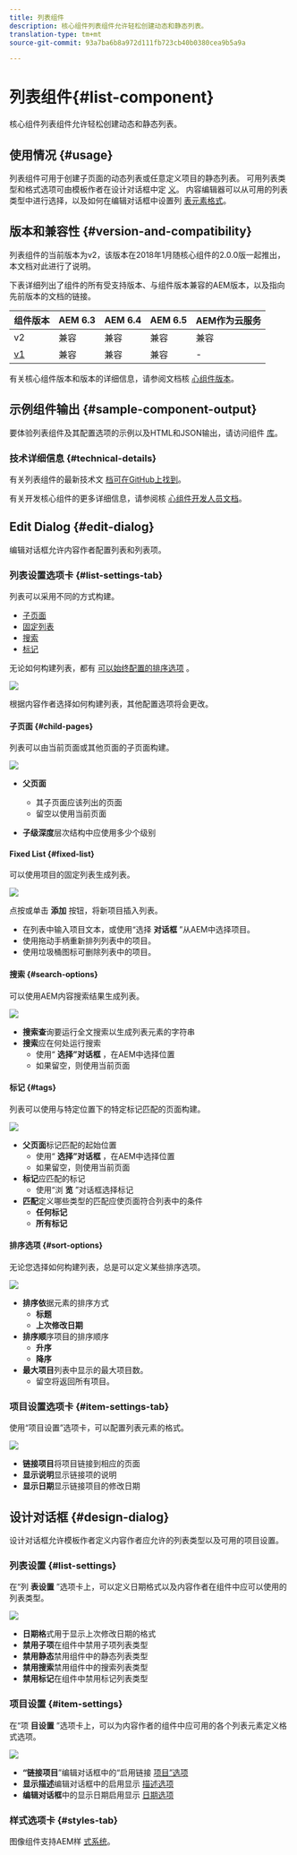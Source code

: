 ```yaml
---
title: 列表组件
description: 核心组件列表组件允许轻松创建动态和静态列表。
translation-type: tm+mt
source-git-commit: 93a7ba6b8a972d111fb723cb40b0380cea9b5a9a

---
```



# 列表组件{#list-component}

核心组件列表组件允许轻松创建动态和静态列表。

## 使用情况 {#usage}

列表组件可用于创建子页面的动态列表或任意定义项目的静态列表。 可用列表类型和格式选项可由模板作者在设计对话框中定 [义](#design-dialog)。 内容编辑器可以从可用的列表类型中进行选择，以及如何在编辑对话框中设置列 [表元素格式](#edit-dialog)。

## 版本和兼容性 {#version-and-compatibility}

列表组件的当前版本为v2，该版本在2018年1月随核心组件的2.0.0版一起推出，本文档对此进行了说明。

下表详细列出了组件的所有受支持版本、与组件版本兼容的AEM版本，以及指向先前版本的文档的链接。

| 组件版本 | AEM 6.3 | AEM 6.4 | AEM 6.5 | AEM作为云服务 |
|--- |--- |--- |--- |---|
| v2 | 兼容 | 兼容 | 兼容 | 兼容 |
| [v1](v1/list-v1.md) | 兼容 | 兼容 | 兼容 | - |

有关核心组件版本和版本的详细信息，请参阅文档核 [心组件版本](/help/versions.md)。

## 示例组件输出 {#sample-component-output}

要体验列表组件及其配置选项的示例以及HTML和JSON输出，请访问组件 [库](https://adobe.com/go/aem_cmp_library_list)。

### 技术详细信息 {#technical-details}

有关列表组件的最新技术文 [档可在GitHub上找到](https://adobe.com/go/aem_cmp_tech_list_v2)。

有关开发核心组件的更多详细信息，请参阅核 [心组件开发人员文档](/help/developing/overview.md)。

## Edit Dialog {#edit-dialog}

编辑对话框允许内容作者配置列表和列表项。

### 列表设置选项卡 {#list-settings-tab}

列表可以采用不同的方式构建。

* [子页面](#child-pages)
* [固定列表](#fixed-list)
* [搜索](#search-options)
* [标记](#tags)

无论如何构建列表，都有 [可以始终配置的排序选项](#sort-options) 。

![](/help/assets/chlimage_1-38.png)

根据内容作者选择如何构建列表，其他配置选项将会更改。

#### 子页面 {#child-pages}

列表可以由当前页面或其他页面的子页面构建。

![](/help/assets/chlimage_1-39.png)

* **父页面**
   * 其子页面应该列出的页面
   * 留空以使用当前页面

* **子级深度**&#x200B;层次结构中应使用多少个级别

#### Fixed List {#fixed-list}

可以使用项目的固定列表生成列表。

![](/help/assets/chlimage_1-40.png)

点按或单击 **添加** 按钮，将新项目插入列表。

* 在列表中输入项目文本，或使用“选择 **对话框** ”从AEM中选择项目。
* 使用拖动手柄重新排列列表中的项目。
* 使用垃圾桶图标可删除列表中的项目。

#### 搜索 {#search-options}

可以使用AEM内容搜索结果生成列表。

![](/help/assets/chlimage_1-41.png)

* **搜索查**&#x200B;询要运行全文搜索以生成列表元素的字符串
* **搜索**&#x200B;应在何处运行搜索
   * 使用“ **选择”对话框** ，在AEM中选择位置
   * 如果留空，则使用当前页面

#### 标记 {#tags}

列表可以使用与特定位置下的特定标记匹配的页面构建。

![](/help/assets/chlimage_1-42.png)

* **父页面**&#x200B;标记匹配的起始位置
   * 使用“ **选择”对话框** ，在AEM中选择位置
   * 如果留空，则使用当前页面
* **标记**&#x200B;应匹配的标记
   * 使用“浏 **览** ”对话框选择标记
* **匹配**&#x200B;定义哪些类型的匹配应使页面符合列表中的条件
   * **任何标记**
   * **所有标记**

#### 排序选项 {#sort-options}

无论您选择如何构建列表，总是可以定义某些排序选项。

![](/help/assets/chlimage_1-43.png)

* **排序依**&#x200B;据元素的排序方式
   * **标题**
   * **上次修改日期**
* **排序顺**&#x200B;序项目的排序顺序
   * **升序**
   * **降序**
* **最大项目**&#x200B;列表中显示的最大项目数。
   * 留空将返回所有项目。

### 项目设置选项卡 {#item-settings-tab}

使用“项目设置”选项卡，可以配置列表元素的格式。

![](/help/assets/chlimage_1-44.png)

* **链接项目**&#x200B;将项目链接到相应的页面
* **显示说明**&#x200B;显示链接项的说明
* **显示日期**&#x200B;显示链接项目的修改日期

## 设计对话框 {#design-dialog}

设计对话框允许模板作者定义内容作者应允许的列表类型以及可用的项目设置。

### 列表设置 {#list-settings}

在“列 **表设置** ”选项卡上，可以定义日期格式以及内容作者在组件中应可以使用的列表类型。

![](/help/assets/chlimage_1-45.png)

* **日期格**&#x200B;式用于显示上次修改日期的格式
* **禁用子项**&#x200B;在组件中禁用子项列表类型
* **禁用静态**&#x200B;禁用组件中的静态列表类型
* **禁用搜索**&#x200B;禁用组件中的搜索列表类型
* **禁用标记**&#x200B;在组件中禁用标记列表类型

### 项目设置 {#item-settings}

在“项 **目设置** ”选项卡上，可以为内容作者的组件中应可用的各个列表元素定义格式选项。

![](/help/assets/chlimage_1-46.png)

* **“链接项目**”编辑对话框中的“启用链接 [项目”选项](#edit-dialog)
* **显示描述**&#x200B;编辑对话框中的启用显示 [描述选项](#edit-dialog)
* **编辑对话框**&#x200B;中的显示日期启用显示 [日期选项](#edit-dialog)

### 样式选项卡 {#styles-tab}

图像组件支持AEM样 [式系统](/help/get-started/authoring.md#component-styling)。
